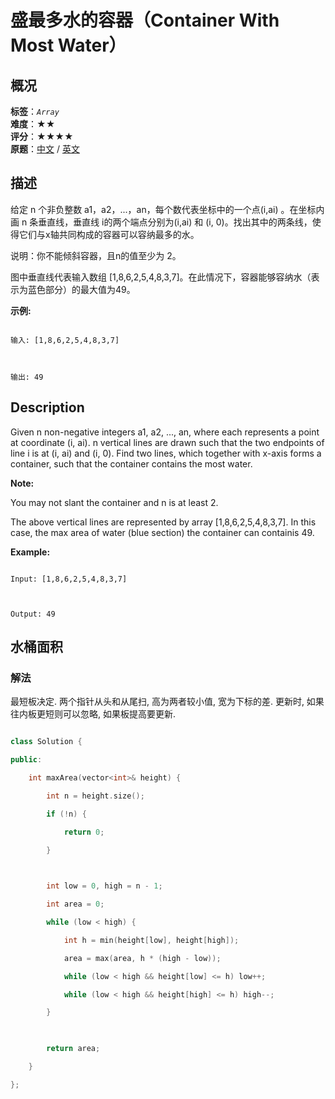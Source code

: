# 盛最多水的容器（Container With Most Water）
## 概况
**标签**：*`Array`*<br>
**难度**：★★<br>
**评分**：★★★★<br>
**原题**：[中文](https://leetcode-cn.com/problems/container-with-most-water) / [英文](https://leetcode.com/problems/container-with-most-water)
## 描述

给定 n 个非负整数 a1，a2，...，an，每个数代表坐标中的一个点(i,ai) 。在坐标内画 n 条垂直线，垂直线 i的两个端点分别为(i,ai) 和 (i, 0)。找出其中的两条线，使得它们与x轴共同构成的容器可以容纳最多的水。



说明：你不能倾斜容器，且n的值至少为 2。







图中垂直线代表输入数组 [1,8,6,2,5,4,8,3,7]。在此情况下，容器能够容纳水（表示为蓝色部分）的最大值为49。







**示例:**

```

输入: [1,8,6,2,5,4,8,3,7]



输出: 49

```



## Description

Given n non-negative integers a1, a2, ..., an, where each represents a point at coordinate (i, ai). n vertical lines are drawn such that the two endpoints of line i is at (i, ai) and (i, 0). Find two lines, which together with x-axis forms a container, such that the container contains the most water.



**Note:**

You may not slant the container and n is at least 2.











The above vertical lines are represented by array [1,8,6,2,5,4,8,3,7]. In this case, the max area of water (blue section) the container can containis 49. 







**Example:**

```

Input: [1,8,6,2,5,4,8,3,7]



Output: 49

```





## 水桶面积

### 解法

最短板决定. 两个指针从头和从尾扫, 高为两者较小值, 宽为下标的差. 更新时, 如果往内板更短则可以忽略, 如果板提高要更新.

```c++

class Solution {

public:

    int maxArea(vector<int>& height) {

        int n = height.size();

        if (!n) {

            return 0;

        }

        

        int low = 0, high = n - 1;

        int area = 0;

        while (low < high) {

            int h = min(height[low], height[high]);

            area = max(area, h * (high - low));

            while (low < high && height[low] <= h) low++;

            while (low < high && height[high] <= h) high--;

        }

        

        return area;

    }

};

```